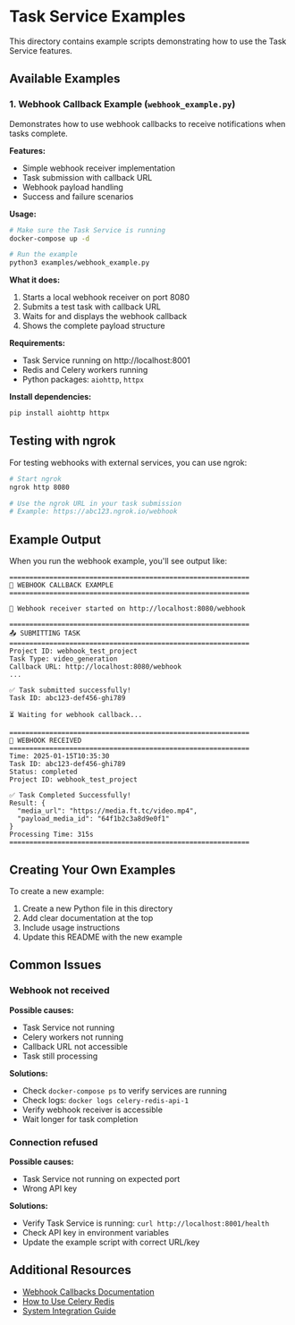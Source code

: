# Task Service Examples

This directory contains example scripts demonstrating how to use the Task Service features.

## Available Examples

### 1. Webhook Callback Example (`webhook_example.py`)

Demonstrates how to use webhook callbacks to receive notifications when tasks complete.

**Features:**
- Simple webhook receiver implementation
- Task submission with callback URL
- Webhook payload handling
- Success and failure scenarios

**Usage:**

```bash
# Make sure the Task Service is running
docker-compose up -d

# Run the example
python3 examples/webhook_example.py
```

**What it does:**
1. Starts a local webhook receiver on port 8080
2. Submits a test task with callback URL
3. Waits for and displays the webhook callback
4. Shows the complete payload structure

**Requirements:**
- Task Service running on http://localhost:8001
- Redis and Celery workers running
- Python packages: `aiohttp`, `httpx`

**Install dependencies:**
```bash
pip install aiohttp httpx
```

## Testing with ngrok

For testing webhooks with external services, you can use ngrok:

```bash
# Start ngrok
ngrok http 8080

# Use the ngrok URL in your task submission
# Example: https://abc123.ngrok.io/webhook
```

## Example Output

When you run the webhook example, you'll see output like:

```
============================================================
🚀 WEBHOOK CALLBACK EXAMPLE
============================================================

🎯 Webhook receiver started on http://localhost:8080/webhook

============================================================
📤 SUBMITTING TASK
============================================================
Project ID: webhook_test_project
Task Type: video_generation
Callback URL: http://localhost:8080/webhook
...

✅ Task submitted successfully!
Task ID: abc123-def456-ghi789

⏳ Waiting for webhook callback...

============================================================
📨 WEBHOOK RECEIVED
============================================================
Time: 2025-01-15T10:35:30
Task ID: abc123-def456-ghi789
Status: completed
Project ID: webhook_test_project

✅ Task Completed Successfully!
Result: {
  "media_url": "https://media.ft.tc/video.mp4",
  "payload_media_id": "64f1b2c3a8d9e0f1"
}
Processing Time: 315s
============================================================
```

## Creating Your Own Examples

To create a new example:

1. Create a new Python file in this directory
2. Add clear documentation at the top
3. Include usage instructions
4. Update this README with the new example

## Common Issues

### Webhook not received

**Possible causes:**
- Task Service not running
- Celery workers not running
- Callback URL not accessible
- Task still processing

**Solutions:**
- Check `docker-compose ps` to verify services are running
- Check logs: `docker logs celery-redis-api-1`
- Verify webhook receiver is accessible
- Wait longer for task completion

### Connection refused

**Possible causes:**
- Task Service not running on expected port
- Wrong API key

**Solutions:**
- Verify Task Service is running: `curl http://localhost:8001/health`
- Check API key in environment variables
- Update the example script with correct URL/key

## Additional Resources

- [Webhook Callbacks Documentation](../docs/webhook-callbacks.md)
- [How to Use Celery Redis](../docs/how-to-use-celery-redis.md)
- [System Integration Guide](../docs/system-integration.md)


